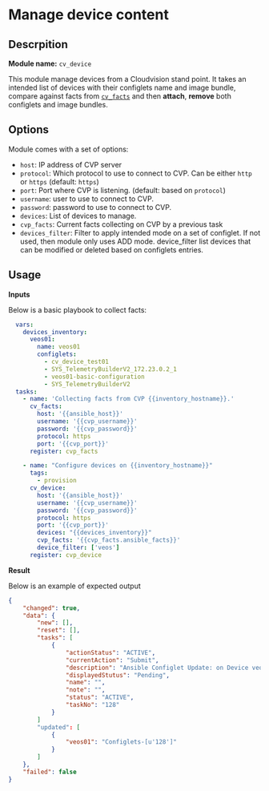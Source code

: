 # Manage device content

## Descrpition

__Module name:__ `cv_device`

This module manage devices from a Cloudvision stand point. It takes an intended list of devices with their configlets name and image bundle, compare against facts from [`cv_facts`](cv_facts.md) and then __attach__, __remove__ both configlets and image bundles.

## Options

Module comes with a set of options:

- `host`: IP address of CVP server
- `protocol`: Which protocol to use to connect to CVP. Can be either `http` or `https` (default: `https`)
- `port`: Port where CVP is listening. (default: based on `protocol`)
- `username`: user to use to connect to CVP.
- `password`: password to use to connect to CVP.
- `devices`: List of devices to manage.
- `cvp_facts`: Current facts collecting on CVP by a previous task
- `devices_filter`: Filter to apply intended mode on a set of configlet. If not used, then module only uses ADD mode. device_filter list devices that can be modified or deleted based on configlets entries.

## Usage

__Inputs__

Below is a basic playbook to collect facts:

```yaml
  vars:
    devices_inventory:
      veos01:
        name: veos01
        configlets:
          - cv_device_test01
          - SYS_TelemetryBuilderV2_172.23.0.2_1
          - veos01-basic-configuration
          - SYS_TelemetryBuilderV2
  tasks:
    - name: 'Collecting facts from CVP {{inventory_hostname}}.'
      cv_facts:
        host: '{{ansible_host}}'
        username: '{{cvp_username}}'
        password: '{{cvp_password}}'
        protocol: https
        port: '{{cvp_port}}'
      register: cvp_facts

    - name: "Configure devices on {{inventory_hostname}}"
      tags: 
        - provision
      cv_device:
        host: '{{ansible_host}}'
        username: '{{cvp_username}}'
        password: '{{cvp_password}}'
        protocol: https
        port: '{{cvp_port}}'
        devices: "{{devices_inventory}}"
        cvp_facts: '{{cvp_facts.ansible_facts}}'
        device_filter: ['veos']
      register: cvp_device
```

__Result__

Below is an example of expected output

```json
{
    "changed": true, 
    "data": {
        "new": [], 
        "reset": [], 
        "tasks": [
            {
                "actionStatus": "ACTIVE", 
                "currentAction": "Submit", 
                "description": "Ansible Configlet Update: on Device veos01", 
                "displayedStutus": "Pending", 
                "name": "", 
                "note": "", 
                "status": "ACTIVE", 
                "taskNo": "128"
            }
        ]
        "updated": [
            {
                "veos01": "Configlets-[u'128']"
            }
        ]
    }, 
    "failed": false
}
```


